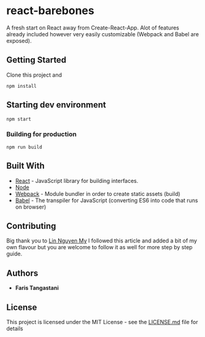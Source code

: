 # react-barebones

A fresh start on React away from Create-React-App. Alot of features already included however very easily customizable (Webpack and Babel are exposed).

## Getting Started

Clone this project and

```
npm install
```

<!-- 
### Prerequisites

What things you need to install the software and how to install them

```
Give examples
```

### Installing

A step by step series of examples that tell you how to get a development env running

Say what the step will be

```
Give the example
```

And repeat

```
until finished
```

End with an example of getting some data out of the system or using it for a little demo -->

## Starting dev environment

```
npm start
```

### Building for production

```
npm run build
```

<!-- ### And coding style tests

Explain what these tests test and why

```
Give an example
```

## Deployment

Add additional notes about how to deploy this on a live system -->

## Built With

* [React](http://www.dropwizard.io/1.0.2/docs/) - JavaScript library for building interfaces.
* [Node](https://nodejs.org/en/) 
* [Webpack](https://rometools.github.io/rome/) - Module bundler in order to create static assets (build)
* [Babel](https://rometools.github.io/rome/) - The transpiler for JavaScript (converting ES6 into code that runs on browser)

## Contributing

Big thank you to [Lin Nguyen My](https://medium.freecodecamp.org/part-1-react-app-from-scratch-using-webpack-4-562b1d231e75) I followed this article and added a bit of my own flavour but you are welcome to follow it as well for more step by step guide.

<!-- ## Versioning

We use [SemVer](http://semver.org/) for versioning. For the versions available, see the [tags on this repository](https://github.com/your/project/tags).  -->

## Authors

* **Faris Tangastani**

## License

This project is licensed under the MIT License - see the [LICENSE.md](LICENSE.md) file for details

<!-- ## Acknowledgments

* Inspiration
* etc -->
